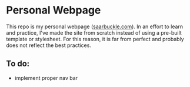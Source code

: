 # Personal Webpage
This repo is my personal webpage ([saarbuckle.com](https://saarbuckle.com/)). In an effort to learn and practice, I've made the site from scratch instead of using a pre-built template or stylesheet. For this reason, it is far from perfect and probably does not reflect the best practices.

## To do:
* implement proper nav bar